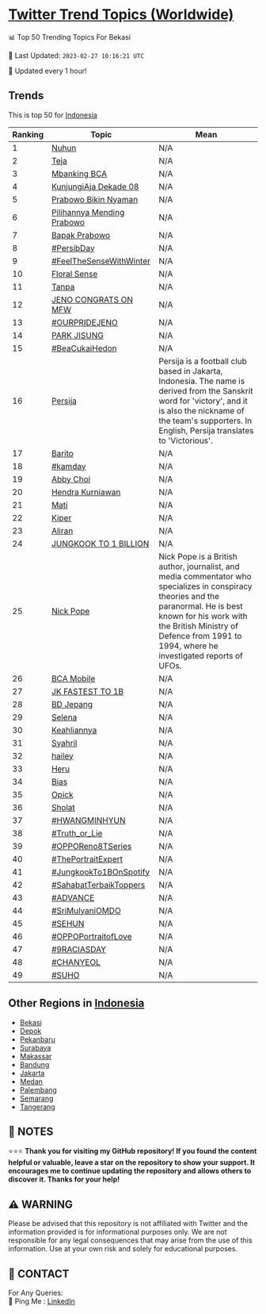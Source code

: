 [Twitter Trend Topics (Worldwide)](https://github.com/ErcinDedeoglu/Twitter-Trend-Topics)
==========


📊 Top 50 Trending Topics For Bekasi

📆 Last Updated: `2023-02-27 10:16:21 UTC`

🔧 Updated every 1 hour!


## Trends

This is top 50 for [Indonesia](</Indonesia>)

| Ranking | Topic | Mean |
| ------- | ------------ | ------------ |
| 1 | [Nuhun](http://twitter.com/search?q=Nuhun) | N/A |
| 2 | [Teja](http://twitter.com/search?q=Teja) | N/A |
| 3 | [Mbanking BCA](http://twitter.com/search?q=Mbanking+BCA) | N/A |
| 4 | [KunjungiAja Dekade 08](http://twitter.com/search?q=KunjungiAja+Dekade+08) | N/A |
| 5 | [Prabowo Bikin Nyaman](http://twitter.com/search?q=Prabowo+Bikin+Nyaman) | N/A |
| 6 | [Pilihannya Mending Prabowo](http://twitter.com/search?q=Pilihannya+Mending+Prabowo) | N/A |
| 7 | [Bapak Prabowo](http://twitter.com/search?q=Bapak+Prabowo) | N/A |
| 8 | [#PersibDay](http://twitter.com/search?q=%23PersibDay) | N/A |
| 9 | [#FeelTheSenseWithWinter](http://twitter.com/search?q=%23FeelTheSenseWithWinter) | N/A |
| 10 | [Floral Sense](http://twitter.com/search?q=Floral+Sense) | N/A |
| 11 | [Tanpa](http://twitter.com/search?q=Tanpa) | N/A |
| 12 | [JENO CONGRATS ON MFW](http://twitter.com/search?q=JENO+CONGRATS+ON+MFW) | N/A |
| 13 | [#OURPRIDEJENO](http://twitter.com/search?q=%23OURPRIDEJENO) | N/A |
| 14 | [PARK JISUNG](http://twitter.com/search?q=PARK+JISUNG) | N/A |
| 15 | [#BeaCukaiHedon](http://twitter.com/search?q=%23BeaCukaiHedon) | N/A |
| 16 | [Persija](http://twitter.com/search?q=Persija) | Persija is a football club based in Jakarta, Indonesia. The name is derived from the Sanskrit word for 'victory', and it is also the nickname of the team's supporters. In English, Persija translates to 'Victorious'. |
| 17 | [Barito](http://twitter.com/search?q=Barito) | N/A |
| 18 | [#kamday](http://twitter.com/search?q=%23kamday) | N/A |
| 19 | [Abby Choi](http://twitter.com/search?q=Abby+Choi) | N/A |
| 20 | [Hendra Kurniawan](http://twitter.com/search?q=Hendra+Kurniawan) | N/A |
| 21 | [Mati](http://twitter.com/search?q=Mati) | N/A |
| 22 | [Kiper](http://twitter.com/search?q=Kiper) | N/A |
| 23 | [Aliran](http://twitter.com/search?q=Aliran) | N/A |
| 24 | [JUNGKOOK TO 1 BILLION](http://twitter.com/search?q=JUNGKOOK+TO+1+BILLION) | N/A |
| 25 | [Nick Pope](http://twitter.com/search?q=Nick+Pope) | Nick Pope is a British author, journalist, and media commentator who specializes in conspiracy theories and the paranormal. He is best known for his work with the British Ministry of Defence from 1991 to 1994, where he investigated reports of UFOs. |
| 26 | [BCA Mobile](http://twitter.com/search?q=BCA+Mobile) | N/A |
| 27 | [JK FASTEST TO 1B](http://twitter.com/search?q=JK+FASTEST+TO+1B) | N/A |
| 28 | [BD Jepang](http://twitter.com/search?q=BD+Jepang) | N/A |
| 29 | [Selena](http://twitter.com/search?q=Selena) | N/A |
| 30 | [Keahliannya](http://twitter.com/search?q=Keahliannya) | N/A |
| 31 | [Syahril](http://twitter.com/search?q=Syahril) | N/A |
| 32 | [hailey](http://twitter.com/search?q=hailey) | N/A |
| 33 | [Heru](http://twitter.com/search?q=Heru) | N/A |
| 34 | [Bias](http://twitter.com/search?q=Bias) | N/A |
| 35 | [Opick](http://twitter.com/search?q=Opick) | N/A |
| 36 | [Sholat](http://twitter.com/search?q=Sholat) | N/A |
| 37 | [#HWANGMINHYUN](http://twitter.com/search?q=%23HWANGMINHYUN) | N/A |
| 38 | [#Truth_or_Lie](http://twitter.com/search?q=%23Truth_or_Lie) | N/A |
| 39 | [#OPPOReno8TSeries](http://twitter.com/search?q=%23OPPOReno8TSeries) | N/A |
| 40 | [#ThePortraitExpert](http://twitter.com/search?q=%23ThePortraitExpert) | N/A |
| 41 | [#JungkookTo1BOnSpotify](http://twitter.com/search?q=%23JungkookTo1BOnSpotify) | N/A |
| 42 | [#SahabatTerbaikToppers](http://twitter.com/search?q=%23SahabatTerbaikToppers) | N/A |
| 43 | [#ADVANCE](http://twitter.com/search?q=%23ADVANCE) | N/A |
| 44 | [#SriMulyaniOMDO](http://twitter.com/search?q=%23SriMulyaniOMDO) | N/A |
| 45 | [#SEHUN](http://twitter.com/search?q=%23SEHUN) | N/A |
| 46 | [#OPPOPortraitofLove](http://twitter.com/search?q=%23OPPOPortraitofLove) | N/A |
| 47 | [#9RACIASDAY](http://twitter.com/search?q=%239RACIASDAY) | N/A |
| 48 | [#CHANYEOL](http://twitter.com/search?q=%23CHANYEOL) | N/A |
| 49 | [#SUHO](http://twitter.com/search?q=%23SUHO) | N/A |



## Other Regions in [Indonesia](</Indonesia>)

* [Bekasi](</Indonesia/Bekasi.md>)
* [Depok](</Indonesia/Depok.md>)
* [Pekanbaru](</Indonesia/Pekanbaru.md>)
* [Surabaya](</Indonesia/Surabaya.md>)
* [Makassar](</Indonesia/Makassar.md>)
* [Bandung](</Indonesia/Bandung.md>)
* [Jakarta](</Indonesia/Jakarta.md>)
* [Medan](</Indonesia/Medan.md>)
* [Palembang](</Indonesia/Palembang.md>)
* [Semarang](</Indonesia/Semarang.md>)
* [Tangerang](</Indonesia/Tangerang.md>)



## 📝 NOTES

⭐⭐⭐ **Thank you for visiting my GitHub repository! If you found the content helpful or valuable, leave a star on the repository to show your support. It encourages me to continue updating the repository and allows others to discover it. Thanks for your help!**


## ⚠️ WARNING

Please be advised that this repository is not affiliated with Twitter and the information provided is for informational purposes only. We are not responsible for any legal consequences that may arise from the use of this information. Use at your own risk and solely for educational purposes.


## 📨 CONTACT

 For Any Queries:  
            🏓 Ping Me : [LinkedIn](https://www.linkedin.com/in/ercindedeoglu/)
